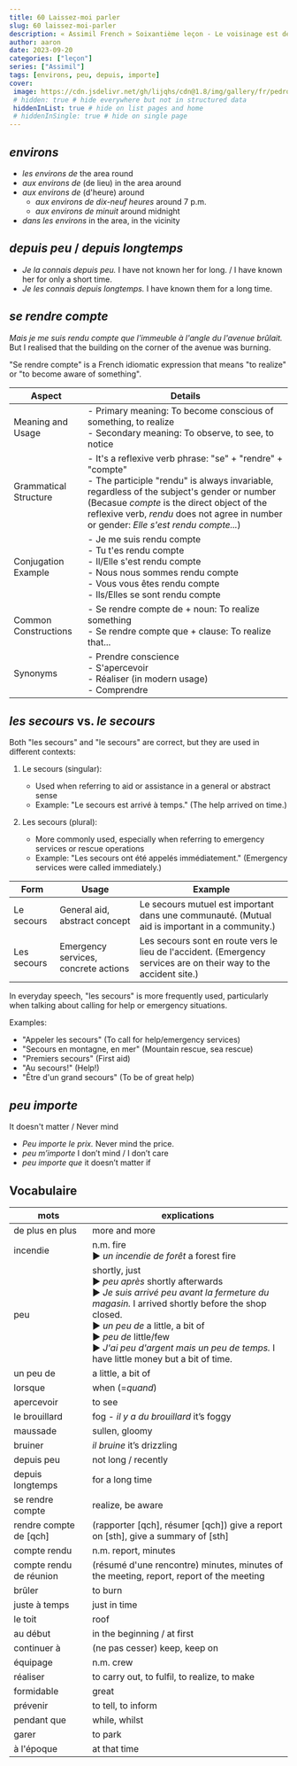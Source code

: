 ```yaml
---
title: 60 Laissez-moi parler
slug: 60 laissez-moi-parler
description: « Assimil French » Soixantième leçon - Le voisinage est de plus en plus dangereux !
author: aaron
date: 2023-09-20
categories: ["leçon"]
series: ["Assimil"]
tags: [environs, peu, depuis, importe]
cover: 
 image: https://cdn.jsdelivr.net/gh/lijqhs/cdn@1.8/img/gallery/fr/pedro-lastra-5g8dJvtYRYA-unsplash.jpg
 # hidden: true # hide everywhere but not in structured data
 hiddenInList: true # hide on list pages and home
 # hiddenInSingle: true # hide on single page
---
```


## *environs*

- *les environs de* the area round
- *aux environs de* (de lieu) in the area around
- *aux environs de* (d'heure) around
  - *aux environs de dix-neuf heures* around 7 p.m.
  - *aux environs de minuit* around midnight
- *dans les environs* in the area, in the vicinity

## *depuis peu* / *depuis longtemps*

- *Je la connais depuis peu.* I have not known her for long. / I have known her for only a short time.
- *Je les connais depuis longtemps.* I have known them for a long time.

## *se rendre compte*

*Mais je me suis rendu compte que l'immeuble à l'angle du l'avenue brûlait.* But I realised that the building on the corner of the avenue was burning.

"Se rendre compte" is a French idiomatic expression that means "to realize" or "to become aware of something". 

| Aspect | Details |
|--------|---------|
| Meaning and Usage | -  Primary meaning: To become conscious of something, to realize<br>-  Secondary meaning: To observe, to see, to notice |
| Grammatical Structure | -  It's a reflexive verb phrase: "se" + "rendre" + "compte"<br>-  The participle "rendu" is always invariable, regardless of the subject's gender or number (Becasue *compte* is the direct object of the reflexive verb, *rendu* does not agree in number or gender: *Elle s'est rendu compte...*) |
| Conjugation Example | -  Je me suis rendu compte<br>-  Tu t'es rendu compte<br>-  Il/Elle s'est rendu compte<br>-  Nous nous sommes rendu compte<br>-  Vous vous êtes rendu compte<br>-  Ils/Elles se sont rendu compte |
| Common Constructions | -  Se rendre compte de + noun: To realize something<br>-  Se rendre compte que + clause: To realize that... |
| Synonyms | -  Prendre conscience<br>-  S'apercevoir<br>-  Réaliser (in modern usage)<br>-  Comprendre |

## *les secours* vs. *le secours*

Both "les secours" and "le secours" are correct, but they are used in different contexts:

1. Le secours (singular):
   - Used when referring to aid or assistance in a general or abstract sense
   - Example: "Le secours est arrivé à temps." (The help arrived on time.)

2. Les secours (plural):
   - More commonly used, especially when referring to emergency services or rescue operations
   - Example: "Les secours ont été appelés immédiatement." (Emergency services were called immediately.)

| Form | Usage | Example |
|------|-------|---------|
| Le secours | General aid, abstract concept | Le secours mutuel est important dans une communauté. (Mutual aid is important in a community.) |
| Les secours | Emergency services, concrete actions | Les secours sont en route vers le lieu de l'accident. (Emergency services are on their way to the accident site.) |

In everyday speech, "les secours" is more frequently used, particularly when talking about calling for help or emergency situations.

Examples:

- "Appeler les secours" (To call for help/emergency services)
- "Secours en montagne, en mer" (Mountain rescue, sea rescue)
- "Premiers secours" (First aid)
- "Au secours!" (Help!)
- "Être d'un grand secours" (To be of great help)

## *peu importe* 

It doesn't matter / Never mind

- *Peu importe le prix.* Never mind the price.
- *peu m’importe* I don’t mind / I don’t care
- *peu importe que* it doesn’t matter if 

## Vocabulaire

| mots | explications |
| -- | -- | 
| de plus en plus | more and more |
| incendie | n.m. fire </br> ▶︎ *un incendie de forêt* a forest fire |
| peu | shortly, just </br> ▶︎ *peu après* shortly afterwards </br> ▶︎ *Je suis arrivé peu avant la fermeture du magasin.* I arrived shortly before the shop closed. </br> ▶︎ *un peu de* a little, a bit of </br> ▶︎ *peu de* little/few </br> ▶︎ *J'ai peu d'argent mais un peu de temps.* I have little money but a bit of time. |
| un peu de | a little, a bit of |
| lorsque | when (=*quand*) |
| apercevoir | to see |
| le brouillard | fog </by> - *il y a du brouillard* it’s foggy |
| maussade | sullen, gloomy |
| bruiner | *il bruine* it’s drizzling |
| depuis peu | not long / recently |
| depuis longtemps | for a long time |
| se rendre compte | realize, be aware |
| rendre compte de [qch] | (rapporter [qch], résumer [qch]) give a report on [sth], give a summary of [sth] |
| compte rendu | n.m. report, minutes |
| compte rendu de réunion | (résumé d'une rencontre) minutes, minutes of the meeting, report, report of the meeting |
| brûler | to burn |
| juste à temps | just in time |
| le toit | roof |
| au début | in the beginning / at first |
| continuer à | (ne pas cesser) keep, keep on |
| équipage | n.m. crew |
| réaliser | to carry out, to fulfil, to realize, to make |
| formidable | great |
| prévenir | to tell, to inform |
| pendant que | while, whilst |
| garer | to park |
| à l'époque | at that time |